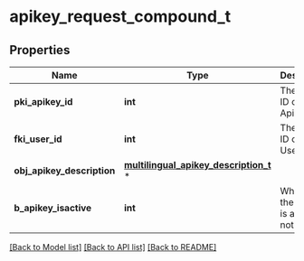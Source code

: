 # apikey_request_compound_t

## Properties
Name | Type | Description | Notes
------------ | ------------- | ------------- | -------------
**pki_apikey_id** | **int** | The unique ID of the Apikey | [optional] 
**fki_user_id** | **int** | The unique ID of the User | 
**obj_apikey_description** | [**multilingual_apikey_description_t**](multilingual_apikey_description.md) \* |  | 
**b_apikey_isactive** | **int** | Whether the apikey is active or not | [optional] 

[[Back to Model list]](../README.md#documentation-for-models) [[Back to API list]](../README.md#documentation-for-api-endpoints) [[Back to README]](../README.md)



